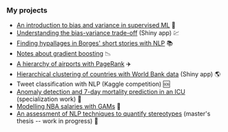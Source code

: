 ### My projects

* [An introduction to bias and variance in supervised ML](http://ftvalentini.github.io/misc-notebooks/bias-variance.html) :twisted_rightwards_arrows:
* [Understanding the bias-variance trade-off](https://ftvalentini.shinyapps.io/overfitting_app/) (Shiny app) :chart:
* [Finding hypallages in Borges' short stories with NLP](https://github.com/ftvalentini/misc-notebooks/blob/master/borges_hipalages.ipynb) :books:
* [Notes about gradient boosting](http://ftvalentini.github.io/misc-notebooks/gradient-boosting.html) :chart_with_downwards_trend:
* [A hierarchy of airports with PageRank](http://ftvalentini.github.io/misc-notebooks/pagerank.html) :airplane:
* [Hierarchical clustering of countries with World Bank data](https://ftvalentini.shinyapps.io/hclust-app/) (Shiny app) :earth_americas:
* Tweet classification with NLP (Kaggle competition) :sos:
* [Anomaly detection and 7-day mortality prediction in an ICU](https://github.com/ftvalentini/mimic-mortality/blob/master/informe/valentini_especializacion_final.pdf) (specialization work) :hospital:
* [Modelling NBA salaries with GAMs](http://fbetteo.github.io) :basketball:
* [An assessment of NLP techniques to quantify stereotypes](https://github.com/ftvalentini/tesis-BiasNLP#measuring-stereotypes-in-corpora) (master's thesis -- work in progress) :memo:
